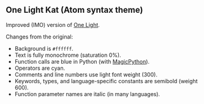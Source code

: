 ## One Light Kat (Atom syntax theme)

Improved (IMO) version of [One Light](https://github.com/atom/one-light-syntax).

Changes from the original:

* Background is `#ffffff`.
* Text is fully monochrome (saturation 0%).
* Function calls are blue in Python (with [MagicPython](https://atom.io/packages/magicpython)).
* Operators are cyan.
* Comments and line numbers use light font weight (300).
* Keywords, types, and language-specific constants are semibold (weight 600).
* Function parameter names are italic (in many languages).
